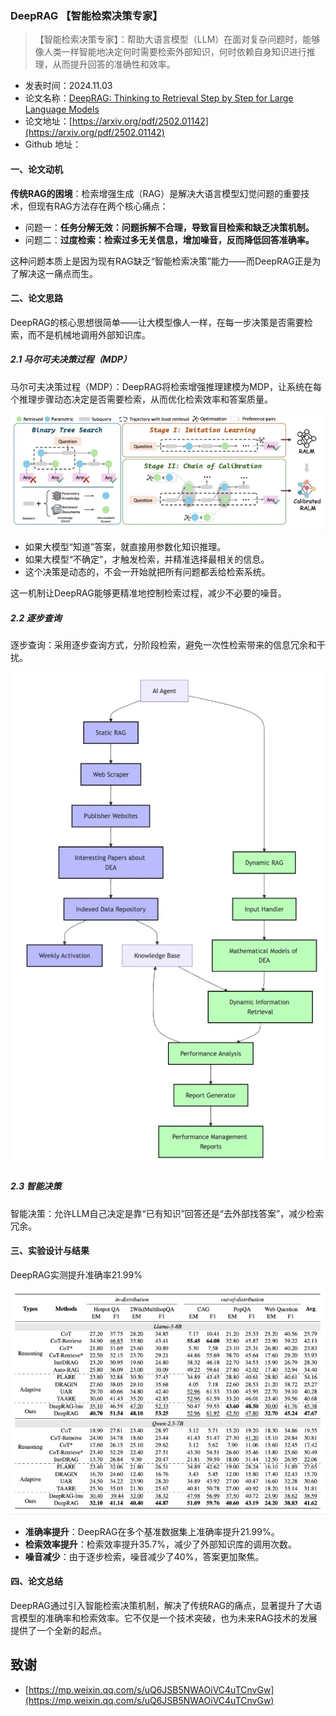 ### DeepRAG 【智能检索决策专家】
> 【智能检索决策专家】：帮助大语言模型（LLM）在面对复杂问题时，能够像人类一样智能地决定何时需要检索外部知识，何时依赖自身知识进行推理，从而提升回答的准确性和效率。

* 发表时间：2024.11.03
* 论文名称：[DeepRAG: Thinking to Retrieval Step by Step for Large Language Models](https://arxiv.org/pdf/2502.01142)
* 论文地址：[https://arxiv.org/pdf/2502.01142](https://arxiv.org/pdf/2502.01142)
* Github 地址：

#### 一、论文动机

**传统RAG的困境**：检索增强生成（RAG）是解决大语言模型幻觉问题的重要技术，但现有RAG方法存在两个核心痛点：

- 问题一：**任务分解无效：问题拆解不合理，导致盲目检索和缺乏决策机制。**
- 问题二：**过度检索：检索过多无关信息，增加噪音，反而降低回答准确率。**

这种问题本质上是因为现有RAG缺乏“智能检索决策”能力——而DeepRAG正是为了解决这一痛点而生。

#### 二、论文思路

DeepRAG的核心思想很简单——让大模型像人一样，在每一步决策是否需要检索，而不是机械地调用外部知识库。

##### 2.1 马尔可夫决策过程（MDP）

马尔可夫决策过程（MDP）：DeepRAG将检索增强推理建模为MDP，让系统在每个推理步骤动态决定是否需要检索，从而优化检索效率和答案质量。

![](img/微信截图_20250207112610.png)

- 如果大模型“知道”答案，就直接用参数化知识推理。
- 如果大模型“不确定”，才触发检索，并精准选择最相关的信息。
- 这个决策是动态的，不会一开始就把所有问题都丢给检索系统。

这一机制让DeepRAG能够更精准地控制检索过程，减少不必要的噪音。

##### 2.2 逐步查询

逐步查询：采用逐步查询方式，分阶段检索，避免一次性检索带来的信息冗余和干扰。

![](img/微信截图_20250207112707.png)

##### 2.3 智能决策

智能决策：允许LLM自己决定是靠“已有知识”回答还是“去外部找答案”，减少检索冗余。

#### 三、实验设计与结果

DeepRAG实测提升准确率21.99%

![](img/微信截图_20250207113350.png)

- **准确率提升**：DeepRAG在多个基准数据集上准确率提升21.99%。
- **检索效率提升**：检索效率提升35.7%，减少了外部知识库的调用次数。
- **噪音减少**：由于逐步检索，噪音减少了40%，答案更加聚焦。

#### 四、论文总结

DeepRAG通过引入智能检索决策机制，解决了传统RAG的痛点，显著提升了大语言模型的准确率和检索效率。它不仅是一个技术突破，也为未来RAG技术的发展提供了一个全新的起点。

## 致谢

* [https://mp.weixin.qq.com/s/uQ6JSB5NWAOiVC4uTCnvGw](https://mp.weixin.qq.com/s/uQ6JSB5NWAOiVC4uTCnvGw)